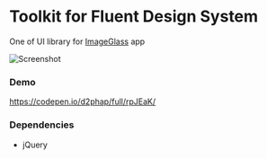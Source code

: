 # Toolkit for Fluent Design System
One of UI library for [ImageGlass](https://github.com/ImageGlass/ImageGlass-Photos) app

![Screenshot](https://github.com/d2phap/fluent-ui/raw/master/Test/screenshot.png)


### Demo
https://codepen.io/d2phap/full/rpJEaK/


### Dependencies
- jQuery
